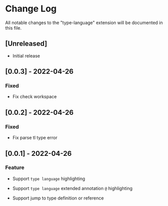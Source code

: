 # Change Log

All notable changes to the "type-language" extension will be documented in this file.


## [Unreleased]

- Initial release

## [0.0.3] - 2022-04-26

### Fixed

- Fix check workspace

## [0.0.2] - 2022-04-26

### Fixed

- Fix parse tl type error

## [0.0.1] - 2022-04-26

### Feature

- Support `type language` highlighting

- Support `type language` extended annotation `@` highlighting

- Support jump to type definition or reference
